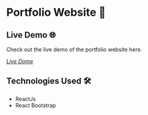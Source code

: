 # Portfolio Website 🚀

## Live Demo 🌐

Check out the live demo of the portfolio website here. 

*[Live Dome](https://yashbhoskar.github.io/yb)*

<!-- ## Features ✨

- **Projects Section:** Display your featured projects with descriptions and links.
- **Skills Section:** Highlight your skills and technologies.
- **About Me Section:** Introduce yourself and your interests.
- **Contact Section:** Provide ways for visitors to get in touch with you.
- **Responsive Design:** Ensures the website looks great on all devices. -->

## Technologies Used 🛠️

- ReactJs
- React Bootstrap
